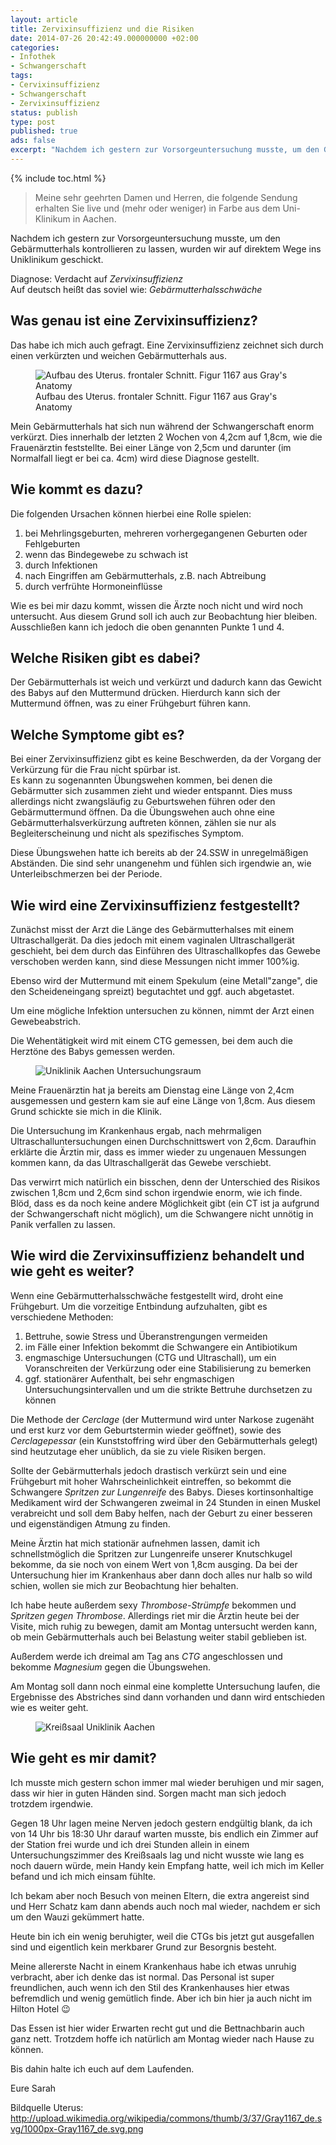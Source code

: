 ```yaml
---
layout: article
title: Zervixinsuffizienz und die Risiken
date: 2014-07-26 20:42:49.000000000 +02:00
categories:
- Infothek
- Schwangerschaft
tags:
- Cervixinsuffizienz
- Schwangerschaft
- Zervixinsuffizienz
status: publish
type: post
published: true
ads: false
excerpt: "Nachdem ich gestern zur Vorsorgeuntersuchung musste, um den Gebärmutterhals kontrollieren zu lassen, wurden wir auf direktem Wege ins Uniklinikum geschickt."
---
```

{% include toc.html %}

>Meine sehr geehrten Damen und Herren, die folgende Sendung erhalten Sie live und (mehr oder weniger) in Farbe aus dem Uni-Klinikum in Aachen.

Nachdem ich gestern zur Vorsorgeuntersuchung musste, um den Gebärmutterhals kontrollieren zu lassen, wurden wir auf direktem Wege ins Uniklinikum geschickt.

Diagnose\: Verdacht auf *Zervixinsuffizienz*  
Auf deutsch heißt das soviel wie: *Gebärmutterhalsschwäche*

## Was genau ist eine Zervixinsuffizienz?

Das habe ich mich auch gefragt. Eine Zervixinsuffizienz zeichnet sich durch einen verkürzten und weichen Gebärmutterhals aus.

<figure>
  <img src="http://upload.wikimedia.org/wikipedia/commons/thumb/3/37/Gray1167_de.svg/1000px-Gray1167_de.svg.png" alt="Aufbau des Uterus. frontaler Schnitt. Figur 1167 aus Gray's Anatomy" />
  <figcaption>Aufbau des Uterus. frontaler Schnitt. Figur 1167 aus Gray's Anatomy</figcaption>
</figure>

Mein Gebärmutterhals hat sich nun während der Schwangerschaft enorm verkürzt. Dies innerhalb der letzten 2 Wochen von 4,2cm auf 1,8cm, wie die Frauenärztin feststellte. Bei einer Länge von 2,5cm und darunter (im Normalfall liegt er bei ca. 4cm) wird diese Diagnose gestellt.

## Wie kommt es dazu?

Die folgenden Ursachen können hierbei eine Rolle spielen:

1. bei Mehrlingsgeburten, mehreren vorhergegangenen Geburten oder Fehlgeburten
2. wenn das Bindegewebe zu schwach ist
3. durch Infektionen
4. nach Eingriffen am Gebärmutterhals, z.B. nach Abtreibung
5. durch verfrühte Hormoneinflüsse

Wie es bei mir dazu kommt, wissen die Ärzte noch nicht und wird noch untersucht. Aus diesem Grund soll ich auch zur Beobachtung hier bleiben. Ausschließen kann ich jedoch die oben genannten Punkte 1 und 4.

## Welche Risiken gibt es dabei?

Der Gebärmutterhals ist weich und verkürzt und dadurch kann das Gewicht des Babys auf den Muttermund drücken. Hierdurch kann sich der Muttermund öffnen, was zu einer Frühgeburt führen kann.

## Welche Symptome gibt es?

Bei einer Zervixinsuffizienz gibt es keine Beschwerden, da der Vorgang der Verkürzung für die Frau nicht spürbar ist.  
Es kann zu sogenannten Übungswehen kommen, bei denen die Gebärmutter sich zusammen zieht und wieder entspannt. Dies muss allerdings nicht zwangsläufig zu Geburtswehen führen oder den Gebärmuttermund öffnen. Da die Übungswehen auch ohne eine Gebärmutterhalsverkürzung auftreten können, zählen sie nur als Begleiterscheinung und nicht als spezifisches Symptom. 

Diese Übungswehen hatte ich bereits ab der 24.SSW in unregelmäßigen Abständen. Die sind sehr unangenehm und fühlen sich irgendwie an, wie Unterleibschmerzen bei der Periode.

## Wie wird eine Zervixinsuffizienz festgestellt?

Zunächst misst der Arzt die Länge des Gebärmutterhalses mit einem Ultraschallgerät. Da dies jedoch mit einem vaginalen Ultraschallgerät geschieht, bei dem durch das Einführen des Ultraschallkopfes das Gewebe verschoben werden kann, sind diese Messungen nicht immer 100%ig.

Ebenso wird der Muttermund mit einem Spekulum (eine Metall"zange", die den Scheideneingang spreizt) begutachtet und ggf. auch abgetastet.

Um eine mögliche Infektion untersuchen zu können, nimmt der Arzt einen Gewebeabstrich.

Die Wehentätigkeit wird mit einem CTG gemessen, bei dem auch die Herztöne des Babys gemessen werden.

<figure>
	<img src="{{ site.url }}/images/image5-e1406406080388.jpg" alt="Uniklinik Aachen Untersuchungsraum" />
</figure>

Meine Frauenärztin hat ja bereits am Dienstag eine Länge von 2,4cm ausgemessen und gestern kam sie auf eine Länge von 1,8cm. Aus diesem Grund schickte sie mich in die Klinik.

Die Untersuchung im Krankenhaus ergab, nach mehrmaligen Ultraschalluntersuchungen einen Durchschnittswert von 2,6cm. Daraufhin erklärte die Ärztin mir, dass es immer wieder zu ungenauen Messungen kommen kann, da das Ultraschallgerät das Gewebe verschiebt.

Das verwirrt mich natürlich ein bisschen, denn der Unterschied des Risikos zwischen 1,8cm und 2,6cm sind schon irgendwie enorm, wie ich finde. Blöd, dass es da noch keine andere Möglichkeit gibt (ein CT ist ja aufgrund der Schwangerschaft nicht möglich), um die Schwangere nicht unnötig in Panik verfallen zu lassen.

## Wie wird die Zervixinsuffizienz behandelt und wie geht es weiter?

Wenn eine Gebärmutterhalsschwäche festgestellt wird, droht eine Frühgeburt. Um die vorzeitige Entbindung aufzuhalten, gibt es verschiedene Methoden:

1. Bettruhe, sowie Stress und Überanstrengungen vermeiden  
2. im Fälle einer Infektion bekommt die Schwangere ein Antibiotikum  
3. engmaschige Untersuchungen (CTG und Ultraschall), um ein Voranschreiten der Verkürzung oder eine Stabilisierung zu bemerken  
4. ggf. stationärer Aufenthalt, bei sehr engmaschigen Untersuchungsintervallen und um die strikte Bettruhe durchsetzen zu können

Die Methode der *Cerclage* (der Muttermund wird unter Narkose zugenäht und erst kurz vor dem Geburtstermin wieder geöffnet), sowie des *Cerclagepessar* (ein Kunststoffring wird über den Gebärmutterhals gelegt) sind heutzutage eher unüblich, da sie zu viele Risiken bergen.

Sollte der Gebärmutterhals jedoch drastisch verkürzt sein und eine Frühgeburt mit hoher Wahrscheinlichkeit eintreffen, so bekommt die Schwangere *Spritzen zur Lungenreife* des Babys. Dieses kortinsonhaltige Medikament wird der Schwangeren zweimal in 24 Stunden in einen Muskel verabreicht und soll dem Baby helfen, nach der Geburt zu einer besseren und eigenständigen Atmung zu finden.

Meine Ärztin hat mich stationär aufnehmen lassen, damit ich schnellstmöglich die Spritzen zur Lungenreife unserer Knutschkugel bekomme, da sie noch von einem Wert von 1,8cm ausging. Da bei der Untersuchung hier im Krankenhaus aber dann doch alles nur halb so wild schien, wollen sie mich zur Beobachtung hier behalten.

Ich habe heute außerdem sexy *Thrombose-Strümpfe* bekommen und *Spritzen gegen Thrombose*. Allerdings riet mir die Ärztin heute bei der Visite, mich ruhig zu bewegen, damit am Montag untersucht werden kann, ob mein Gebärmutterhals auch bei Belastung weiter stabil geblieben ist.

Außerdem werde ich dreimal am Tag ans *CTG* angeschlossen und bekomme *Magnesium* gegen die Übungswehen.

Am Montag soll dann noch einmal eine komplette Untersuchung laufen, die Ergebnisse des Abstriches sind dann vorhanden und dann wird entschieden wie es weiter geht.

<figure>
	<img src="{{ site.url }}/images/image6-e1406406132926.jpg" alt="Kreißsaal Uniklinik Aachen" />
</figure>

## Wie geht es mir damit?

Ich musste mich gestern schon immer mal wieder beruhigen und mir sagen, dass wir hier in guten Händen sind. Sorgen macht man sich jedoch trotzdem irgendwie.

Gegen 18 Uhr lagen meine Nerven jedoch gestern endgültig blank, da ich von 14 Uhr bis 18:30 Uhr darauf warten musste, bis endlich ein Zimmer auf der Station frei wurde und ich drei Stunden allein in einem Untersuchungszimmer des Kreißsaals lag und nicht wusste wie lang es noch dauern würde, mein Handy kein Empfang hatte, weil ich mich im Keller befand und ich mich einsam fühlte.

Ich bekam aber noch Besuch von meinen Eltern, die extra angereist sind und Herr Schatz kam dann abends auch noch mal wieder, nachdem er sich um den Wauzi gekümmert hatte.

Heute bin ich ein wenig beruhigter, weil die CTGs bis jetzt gut ausgefallen sind und eigentlich kein merkbarer Grund zur Besorgnis besteht.

Meine allererste Nacht in einem Krankenhaus habe ich etwas unruhig verbracht, aber ich denke das ist normal. Das Personal ist super freundlichen, auch wenn ich den Stil des Krankenhauses hier etwas befremdlich und wenig gemütlich finde. Aber ich bin hier ja auch nicht im Hilton Hotel :wink:

Das Essen ist hier wider Erwarten recht gut und die Bettnachbarin auch ganz nett. Trotzdem hoffe ich natürlich am Montag wieder nach Hause zu können.

Bis dahin halte ich euch auf dem Laufenden.

Eure Sarah

Bildquelle Uterus: http://upload.wikimedia.org/wikipedia/commons/thumb/3/37/Gray1167_de.svg/1000px-Gray1167_de.svg.png